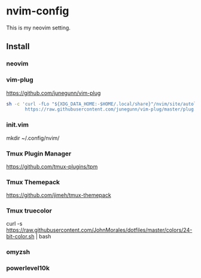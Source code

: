 # nvim-config

This is my neovim setting.

## Install

### neovim

### vim-plug


https://github.com/junegunn/vim-plug

```bash
sh -c 'curl -fLo "${XDG_DATA_HOME:-$HOME/.local/share}"/nvim/site/autoload/plug.vim --create-dirs \
       https://raw.githubusercontent.com/junegunn/vim-plug/master/plug.vim'
```
### init.vim

mkdir ~/.config/nvim/

### Tmux Plugin Manager
https://github.com/tmux-plugins/tpm

### Tmux Themepack
https://github.com/jimeh/tmux-themepack

### Tmux truecolor
curl -s https://raw.githubusercontent.com/JohnMorales/dotfiles/master/colors/24-bit-color.sh | bash


### omyzsh

### powerlevel10k
